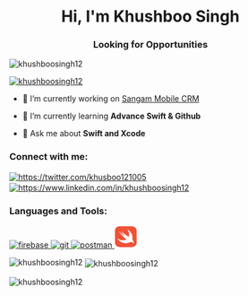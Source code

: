 <h1 align="center">Hi, I'm Khushboo Singh</h1>
<h3 align="center">Looking for Opportunities</h3>

<p align="left"> <img src="https://komarev.com/ghpvc/?username=khushboosingh12&label=Profile%20views&color=0e75b6&style=flat" alt="khushboosingh12" /> </p>

<p align="left"> <a href="https://github.com/ryo-ma/github-profile-trophy"><img src="https://github-profile-trophy.vercel.app/?username=khushboosingh12" alt="khushboosingh12" /></a> </p>

- 🔭 I’m currently working on [Sangam Mobile CRM](https://apps.apple.com/in/app/sangam-mobile-crm/id1511672687)

- 🌱 I’m currently learning **Advance Swift & Github**

- 💬 Ask me about **Swift and Xcode**

<h3 align="left">Connect with me:</h3>
<p align="left">
<a href="https://twitter.com/https://twitter.com/khusboo121005" target="blank"><img align="center" src="https://raw.githubusercontent.com/rahuldkjain/github-profile-readme-generator/master/src/images/icons/Social/twitter.svg" alt="https://twitter.com/khusboo121005" height="30" width="40" /></a>
<a href="https://linkedin.com/in/https://www.linkedin.com/in/khushboosingh12" target="blank"><img align="center" src="https://raw.githubusercontent.com/rahuldkjain/github-profile-readme-generator/master/src/images/icons/Social/linked-in-alt.svg" alt="https://www.linkedin.com/in/khushboosingh12" height="30" width="40" /></a>
</p>

<h3 align="left">Languages and Tools:</h3>
<p align="left"> <a href="https://firebase.google.com/" target="_blank" rel="noreferrer"> <img src="https://www.vectorlogo.zone/logos/firebase/firebase-icon.svg" alt="firebase" width="40" height="40"/> </a> <a href="https://git-scm.com/" target="_blank" rel="noreferrer"> <img src="https://www.vectorlogo.zone/logos/git-scm/git-scm-icon.svg" alt="git" width="40" height="40"/> </a> <a href="https://postman.com" target="_blank" rel="noreferrer"> <img src="https://www.vectorlogo.zone/logos/getpostman/getpostman-icon.svg" alt="postman" width="40" height="40"/> </a> <a href="https://developer.apple.com/swift/" target="_blank" rel="noreferrer"> <img src="https://raw.githubusercontent.com/devicons/devicon/master/icons/swift/swift-original.svg" alt="swift" width="40" height="40"/> </a> </p>

<p><img align="left" src="https://github-readme-stats.vercel.app/api/top-langs?username=khushboosingh12&show_icons=true&locale=en&layout=compact" alt="khushboosingh12" /></p>

<p>&nbsp;<img align="center" src="https://github-readme-stats.vercel.app/api?username=khushboosingh12&show_icons=true&locale=en" alt="khushboosingh12" /></p>

<p><img align="center" src="https://github-readme-streak-stats.herokuapp.com/?user=khushboosingh12&" alt="khushboosingh12" /></p>

